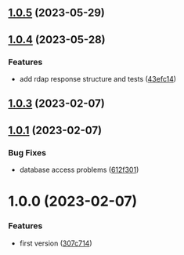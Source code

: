 ## [1.0.5](https://github.com/mwguerra/rdap-client/compare/v1.0.4...v1.0.5) (2023-05-29)



## [1.0.4](https://github.com/mwguerra/rdap-client/compare/v1.0.3...v1.0.4) (2023-05-28)


### Features

* add rdap response structure and tests ([43efc14](https://github.com/mwguerra/rdap-client/commit/43efc149cc5afd9a94bf6f60d398e8ae035fda67))



## [1.0.3](https://github.com/mwguerra/rdap-client/compare/v1.0.2...v1.0.3) (2023-02-07)



## [1.0.1](https://github.com/mwguerra/rdap-client/compare/v1.0.0...v1.0.1) (2023-02-07)


### Bug Fixes

* database access problems ([612f301](https://github.com/mwguerra/rdap-client/commit/612f301ca0e19052bc2857c3d8e04b031c21247b))



# 1.0.0 (2023-02-07)


### Features

* first version ([307c714](https://github.com/mwguerra/rdap-client/commit/307c71442fe1c7c0fedca64c6023368dcbeabc9c))



